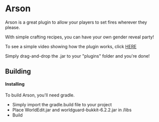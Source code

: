 Arson
================================

Arson is a great plugin to allow your players to set fires wherever they please.

With simple crafting recipes, you can have your own gender reveal party!

To see  a simple video showing how the plugin works, click [HERE](https://youtu.be/Qt5cX8n8oz4)

Simply drag-and-drop the .jar to your "plugins" folder and you're done!

Building
--------------------------------

#### Installing

To build Arson, you'll need gradle.
* Simply import the gradle.build file to your project
* Place WorldEdit.jar and worldguard-bukkit-6.2.2.jar in /libs
* Build
